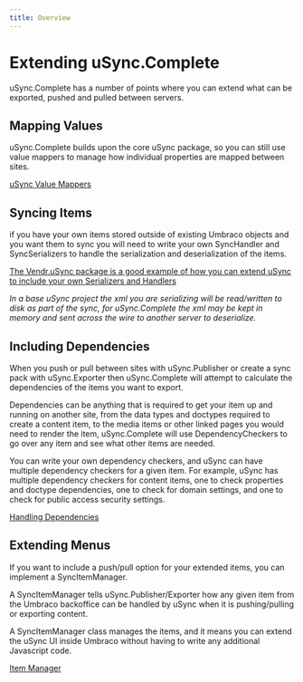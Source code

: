 ```yaml
---
title: Overview
---
```


# Extending uSync.Complete

uSync.Complete has a number of points where you can extend what can be exported, pushed and pulled between servers. 

## Mapping Values 
uSync.Complete builds upon the core uSync package, so you can still use value mappers to manage how individual properties are mapped between sites.

[uSync Value Mappers](../../uSync/extending/valuemappers)

## Syncing Items 
if you have your own items stored outside of existing Umbraco objects and you want them to sync you will need to write your own SyncHandler and SyncSerializers to handle the serialization and deserialization of the items. 

[The Vendr.uSync package is a good example of how you can extend uSync to include your own Serializers and Handlers](https://github.com/vendrhub/vendr-usync/tree/v2/dev/src/Vendr.uSync)

_In a base uSync project the xml you are serializing will be read/written to disk as part of the sync, for uSync.Complete the xml may be kept in memory and sent across the wire to another server to deserialize._

## Including Dependencies
When you push or pull between sites with uSync.Publisher or create a sync pack with uSync.Exporter then uSync.Complete will attempt to calculate the dependencies of the items you want to export. 

Dependencies can be anything that is required to get your item up and running on another site, from the data types and doctypes required to create a content item, to the media items or other linked pages you would need to render the item, uSync.Complete will use DependencyCheckers to go over any item and see what other items are needed.

You can write your own dependency checkers, and uSync can have multiple dependency checkers for a given item. For example, uSync has multiple dependency checkers for content items, one to check properties and doctype dependencies, one to check for domain settings, and one to check for public access security settings. 

[Handling Dependencies](Dependencies)

## Extending Menus 
If you want to include a push/pull option for your extended items, you can implement a SyncItemManager. 

A SyncItemManager tells uSync.Publisher/Exporter how any given item from the Umbraco backoffice can be handled by uSync when it is pushing/pulling or exporting content. 

A SyncItemManager class manages the items, and it means you can extend the uSync UI inside Umbraco without having to write any additional Javascript code. 

[Item Manager](ItemManager)